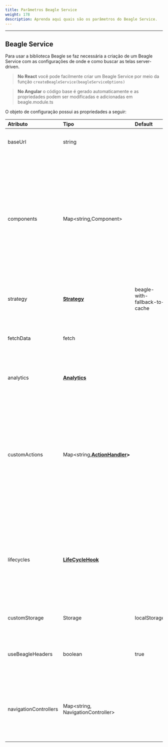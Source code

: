 ```yaml
---
title: Parâmetros Beagle Service
weight: 178
description: Aprenda aqui quais são os parâmetros do Beagle Service.
---
```


---

## Beagle Service

Para usar a biblioteca Beagle se faz necessária a criação de um Beagle Service com as configurações de onde e como buscar as telas server-driven. 

> **No React** você pode facilmente criar um Beagle Service por meio da função `createBeagleService(beagleServiceOptions)`

> **No Angular** o código base é gerado automaticamente e as propriedades podem ser modificadas e adicionadas em beagle.module.ts

O objeto de configuração possui as propriedades a seguir:

| Atributo | Tipo | Default | Obrigatório | Descrição |
| :--- | :--- | :--- | :--- | :--- |
| baseUrl | string |  |      ✓ | URL para o servidor com as telas \(JSON\) no formato Beagle |
| components | Map&lt;string,Component&gt; |  |     ✓ | Um mapa de componentes que serão renderizados através da biblioteca Beagle. Os valores são pares chave e valor onde a chave é o identificador Beagle e sempre começará por `beagle:` ou `custom:`. Já o valor será o componente ligado ao identificador |
| strategy | [**Strategy**](estrategias-de-cache.md) | beagle-with-fallback-to-cache |  | Estratégia de cache aplicada nas requisições de telas ao servidor |
| fetchData | fetch |  |  | Permite adicionar uma função customizada para fazer requisições HTTP. |
| analytics | [**Analytics**](../../../api/analytics.md) |  |  | Permite o uso de handlers para a captura e tagueamento de alguns eventos. |
| customActions | Map&lt;string,[**ActionHandler**](acoes-customizadas.md)**&gt;** |  |  | Um mapa de ações customizadas que podem ser interpretadas pela biblioteca Beagle. É um mapa chave e valor onde a chave será sempre um identificador começado por `beagle:` ou `custom:` e o valor será o [**ActionHandler** ](acoes-customizadas.md#criando-um-actionhandler)ligado aquela ação. |
| lifecycles | [**LifeCycleHook**](https://app.gitbook.com/@zup-products/s/beagle/~/drafts/-MKkT7mv7ipZKPW7tBUp/v/v1.0-pt/features/customizacao/beagle-para-web/topicos-avancados/renderizacao) |  |  | Um mapa global para adicionar comportamentos aos ciclos de vida dos componentes. Cada ciclo ocorre no processo de renderização das telas, antes dos componentes se tornarem HTML |
| customStorage | Storage | localStorage |  | Substitui o localStorage padrão dos browsers |
| useBeagleHeaders | boolean | true |  | Usar ou não [**headers específicos do Beagle**](headers-padroes.md) ao fazer as requisições de telas para o servidor |
| navigationControllers | Map&lt;string, NavigationController&gt; |  |  | Permite adicionar opções de controle de reposta visual, como mostrar ou não itens de carregamento e componentes de erro |
